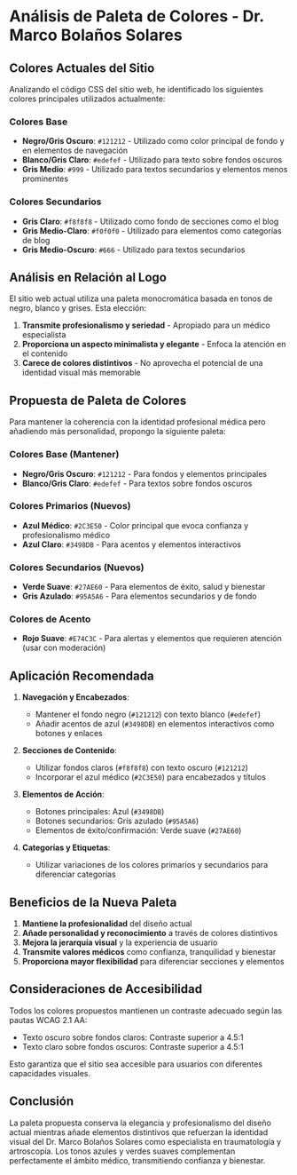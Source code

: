 # Análisis de Paleta de Colores - Dr. Marco Bolaños Solares

## Colores Actuales del Sitio

Analizando el código CSS del sitio web, he identificado los siguientes colores principales utilizados actualmente:

### Colores Base
- **Negro/Gris Oscuro**: `#121212` - Utilizado como color principal de fondo y en elementos de navegación
- **Blanco/Gris Claro**: `#edefef` - Utilizado para texto sobre fondos oscuros
- **Gris Medio**: `#999` - Utilizado para textos secundarios y elementos menos prominentes

### Colores Secundarios
- **Gris Claro**: `#f8f8f8` - Utilizado como fondo de secciones como el blog
- **Gris Medio-Claro**: `#f0f0f0` - Utilizado para elementos como categorías de blog
- **Gris Medio-Oscuro**: `#666` - Utilizado para textos secundarios

## Análisis en Relación al Logo

El sitio web actual utiliza una paleta monocromática basada en tonos de negro, blanco y grises. Esta elección:

1. **Transmite profesionalismo y seriedad** - Apropiado para un médico especialista
2. **Proporciona un aspecto minimalista y elegante** - Enfoca la atención en el contenido
3. **Carece de colores distintivos** - No aprovecha el potencial de una identidad visual más memorable

## Propuesta de Paleta de Colores

Para mantener la coherencia con la identidad profesional médica pero añadiendo más personalidad, propongo la siguiente paleta:

### Colores Base (Mantener)
- **Negro/Gris Oscuro**: `#121212` - Para fondos y elementos principales
- **Blanco/Gris Claro**: `#edefef` - Para textos sobre fondos oscuros

### Colores Primarios (Nuevos)
- **Azul Médico**: `#2C3E50` - Color principal que evoca confianza y profesionalismo médico
- **Azul Claro**: `#3498DB` - Para acentos y elementos interactivos

### Colores Secundarios (Nuevos)
- **Verde Suave**: `#27AE60` - Para elementos de éxito, salud y bienestar
- **Gris Azulado**: `#95A5A6` - Para elementos secundarios y de fondo

### Colores de Acento
- **Rojo Suave**: `#E74C3C` - Para alertas y elementos que requieren atención (usar con moderación)

## Aplicación Recomendada

1. **Navegación y Encabezados**:
   - Mantener el fondo negro (`#121212`) con texto blanco (`#edefef`)
   - Añadir acentos de azul (`#3498DB`) en elementos interactivos como botones y enlaces

2. **Secciones de Contenido**:
   - Utilizar fondos claros (`#f8f8f8`) con texto oscuro (`#121212`)
   - Incorporar el azul médico (`#2C3E50`) para encabezados y títulos

3. **Elementos de Acción**:
   - Botones principales: Azul (`#3498DB`)
   - Botones secundarios: Gris azulado (`#95A5A6`)
   - Elementos de éxito/confirmación: Verde suave (`#27AE60`)

4. **Categorías y Etiquetas**:
   - Utilizar variaciones de los colores primarios y secundarios para diferenciar categorías

## Beneficios de la Nueva Paleta

1. **Mantiene la profesionalidad** del diseño actual
2. **Añade personalidad y reconocimiento** a través de colores distintivos
3. **Mejora la jerarquía visual** y la experiencia de usuario
4. **Transmite valores médicos** como confianza, tranquilidad y bienestar
5. **Proporciona mayor flexibilidad** para diferenciar secciones y elementos

## Consideraciones de Accesibilidad

Todos los colores propuestos mantienen un contraste adecuado según las pautas WCAG 2.1 AA:
- Texto oscuro sobre fondos claros: Contraste superior a 4.5:1
- Texto claro sobre fondos oscuros: Contraste superior a 4.5:1

Esto garantiza que el sitio sea accesible para usuarios con diferentes capacidades visuales.

## Conclusión

La paleta propuesta conserva la elegancia y profesionalismo del diseño actual mientras añade elementos distintivos que refuerzan la identidad visual del Dr. Marco Bolaños Solares como especialista en traumatología y artroscopía. Los tonos azules y verdes suaves complementan perfectamente el ámbito médico, transmitiendo confianza y bienestar.